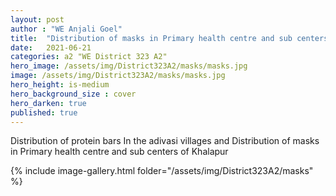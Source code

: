```yaml
---
layout: post
author : "WE Anjali Goel"
title:  "Distribution of masks in Primary health centre and sub centers of Khalapur"
date:   2021-06-21 
categories: a2 "WE District 323 A2"
hero_image: /assets/img/District323A2/masks/masks.jpg
image: /assets/img/District323A2/masks/masks.jpg
hero_height: is-medium
hero_background_size : cover
hero_darken: true
published: true
---
```


Distribution of protein bars In the adivasi villages and Distribution of masks in Primary health centre and sub centers of Khalapur

{% include image-gallery.html folder="/assets/img/District323A2/masks" %}